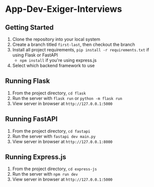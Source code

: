 # App-Dev-Exiger-Interviews

## Getting Started
1. Clone the repository into your local system
2. Create a branch titled `first-last`, then checkout the branch
3. Install all project requirements, `pip install -r requirements.txt` if using Flask or FastAPI
    - `npm install` if you're using express.js
4. Select which backend framework to use

## Running Flask
1. From the project directory, `cd flask`
2. Run the server with `flask run` or `python -m flask run`
3. View server in browser at `http://127.0.0.1:5000`

## Running FastAPI
1. From the project directory, `cd fastapi`
2. Run the server with `fastapi dev main.py`
3. View server in browser at `http://127.0.0.1:8000`

## Running Express.js
1. From the project directory, `cd express-js`
2. Run the server with `npm run dev`
3. View server in browser at `http://127.0.0.1:5000`


